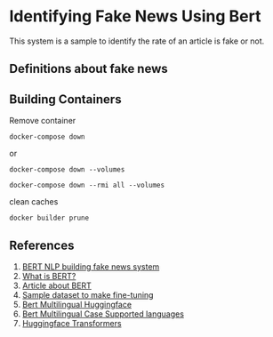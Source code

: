# Identifying Fake News Using Bert
This system is a sample to identify the rate of an article is fake or not.

## Definitions about fake news

## Building Containers

Remove container 

    docker-compose down

or 

    docker-compose down --volumes

    docker-compose down --rmi all --volumes

clean caches

    docker builder prune

## References

1. [BERT NLP building fake news system][1]
2. [What is BERT?][2]
3. [Article about BERT][3]
4. [Sample dataset to make fine-tuning][4]
5. [Bert Multilingual Huggingface][5]
6. [Bert Multilingual Case Supported languages][6]
7. [Huggingface Transformers][7]

[1]: https://qiita.com/shake54/items/66852e10a6983d6249e2
[2]: https://qiita.com/omiita/items/72998858efc19a368e50
[3]: ./article/1810.04805v2.pdf
[4]: https://www.kaggle.com/datasets/clmentbisaillon/fake-and-real-news-dataset?resource=download
[5]: https://huggingface.co/google-bert/bert-base-multilingual-cased
[6]: https://github.com/google-research/bert/blob/master/multilingual.md
[7]: https://github.com/huggingface/transformers
